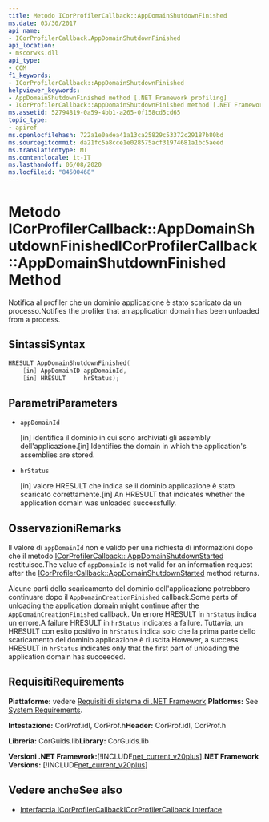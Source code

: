 ```yaml
---
title: Metodo ICorProfilerCallback::AppDomainShutdownFinished
ms.date: 03/30/2017
api_name:
- ICorProfilerCallback.AppDomainShutdownFinished
api_location:
- mscorwks.dll
api_type:
- COM
f1_keywords:
- ICorProfilerCallback::AppDomainShutdownFinished
helpviewer_keywords:
- AppDomainShutdownFinished method [.NET Framework profiling]
- ICorProfilerCallback::AppDomainShutdownFinished method [.NET Framework profiling]
ms.assetid: 52794819-0a59-4bb1-a265-0f158cd5cd65
topic_type:
- apiref
ms.openlocfilehash: 722a1e0adea41a13ca25829c53372c29187b80bd
ms.sourcegitcommit: da21fc5a8cce1e028575acf31974681a1bc5aeed
ms.translationtype: MT
ms.contentlocale: it-IT
ms.lasthandoff: 06/08/2020
ms.locfileid: "84500468"
---
```

# <a name="icorprofilercallbackappdomainshutdownfinished-method"></a><span data-ttu-id="d52b7-102">Metodo ICorProfilerCallback::AppDomainShutdownFinished</span><span class="sxs-lookup"><span data-stu-id="d52b7-102">ICorProfilerCallback::AppDomainShutdownFinished Method</span></span>
<span data-ttu-id="d52b7-103">Notifica al profiler che un dominio applicazione è stato scaricato da un processo.</span><span class="sxs-lookup"><span data-stu-id="d52b7-103">Notifies the profiler that an application domain has been unloaded from a process.</span></span>  
  
## <a name="syntax"></a><span data-ttu-id="d52b7-104">Sintassi</span><span class="sxs-lookup"><span data-stu-id="d52b7-104">Syntax</span></span>  
  
```cpp  
HRESULT AppDomainShutdownFinished(  
    [in] AppDomainID appDomainId,  
    [in] HRESULT     hrStatus);  
```  
  
## <a name="parameters"></a><span data-ttu-id="d52b7-105">Parametri</span><span class="sxs-lookup"><span data-stu-id="d52b7-105">Parameters</span></span>

- `appDomainId`

  <span data-ttu-id="d52b7-106">\[in] identifica il dominio in cui sono archiviati gli assembly dell'applicazione.</span><span class="sxs-lookup"><span data-stu-id="d52b7-106">\[in] Identifies the domain in which the application's assemblies are stored.</span></span>

- `hrStatus`

  <span data-ttu-id="d52b7-107">\[in] valore HRESULT che indica se il dominio applicazione è stato scaricato correttamente.</span><span class="sxs-lookup"><span data-stu-id="d52b7-107">\[in] An HRESULT that indicates whether the application domain was unloaded successfully.</span></span>

## <a name="remarks"></a><span data-ttu-id="d52b7-108">Osservazioni</span><span class="sxs-lookup"><span data-stu-id="d52b7-108">Remarks</span></span>  
 <span data-ttu-id="d52b7-109">Il valore di `appDomainId` non è valido per una richiesta di informazioni dopo che il metodo [ICorProfilerCallback:: AppDomainShutdownStarted](icorprofilercallback-appdomainshutdownstarted-method.md) restituisce.</span><span class="sxs-lookup"><span data-stu-id="d52b7-109">The value of `appDomainId` is not valid for an information request after the [ICorProfilerCallback::AppDomainShutdownStarted](icorprofilercallback-appdomainshutdownstarted-method.md) method returns.</span></span>  
  
 <span data-ttu-id="d52b7-110">Alcune parti dello scaricamento del dominio dell'applicazione potrebbero continuare dopo il `AppDomainCreationFinished` callback.</span><span class="sxs-lookup"><span data-stu-id="d52b7-110">Some parts of unloading the application domain might continue after the `AppDomainCreationFinished` callback.</span></span> <span data-ttu-id="d52b7-111">Un errore HRESULT in `hrStatus` indica un errore.</span><span class="sxs-lookup"><span data-stu-id="d52b7-111">A failure HRESULT in `hrStatus` indicates a failure.</span></span> <span data-ttu-id="d52b7-112">Tuttavia, un HRESULT con esito positivo in `hrStatus` indica solo che la prima parte dello scaricamento del dominio applicazione è riuscita.</span><span class="sxs-lookup"><span data-stu-id="d52b7-112">However, a success HRESULT in `hrStatus` indicates only that the first part of unloading the application domain has succeeded.</span></span>  
  
## <a name="requirements"></a><span data-ttu-id="d52b7-113">Requisiti</span><span class="sxs-lookup"><span data-stu-id="d52b7-113">Requirements</span></span>  
 <span data-ttu-id="d52b7-114">**Piattaforme:** vedere [Requisiti di sistema di .NET Framework](../../get-started/system-requirements.md).</span><span class="sxs-lookup"><span data-stu-id="d52b7-114">**Platforms:** See [System Requirements](../../get-started/system-requirements.md).</span></span>  
  
 <span data-ttu-id="d52b7-115">**Intestazione:** CorProf.idl, CorProf.h</span><span class="sxs-lookup"><span data-stu-id="d52b7-115">**Header:** CorProf.idl, CorProf.h</span></span>  
  
 <span data-ttu-id="d52b7-116">**Libreria:** CorGuids.lib</span><span class="sxs-lookup"><span data-stu-id="d52b7-116">**Library:** CorGuids.lib</span></span>  
  
 <span data-ttu-id="d52b7-117">**Versioni .NET Framework:**[!INCLUDE[net_current_v20plus](../../../../includes/net-current-v20plus-md.md)]</span><span class="sxs-lookup"><span data-stu-id="d52b7-117">**.NET Framework Versions:** [!INCLUDE[net_current_v20plus](../../../../includes/net-current-v20plus-md.md)]</span></span>  
  
## <a name="see-also"></a><span data-ttu-id="d52b7-118">Vedere anche</span><span class="sxs-lookup"><span data-stu-id="d52b7-118">See also</span></span>

- [<span data-ttu-id="d52b7-119">Interfaccia ICorProfilerCallback</span><span class="sxs-lookup"><span data-stu-id="d52b7-119">ICorProfilerCallback Interface</span></span>](icorprofilercallback-interface.md)
